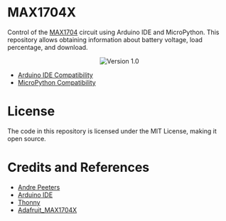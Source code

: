 # MAX1704X

Control of the [MAX1704](./Docs/max17048-max17049.pdf) circuit using Arduino IDE and MicroPython. This repository allows obtaining information about battery voltage, load percentage, and  download.

<div align="center">

![Version 1.0](https://img.shields.io/badge/version-1.0-green)
</div>

- [Arduino IDE Compatibility](./Software/Duino/CONFIG.md)
- [MicroPython Compatibility](./Software/MicroPython/CONFIG.md)

# License
The code in this repository is licensed under the MIT License, making it open source.

# Credits and References

- [Andre Peeters](https://github.com/andrethemac/max17043.py/tree/master)
- [Arduino IDE](https://www.arduino.cc/en/software)
- [Thonny](https://thonny.org/)
- [Adafruit_MAX1704X](https://github.com/adafruit/Adafruit_MAX1704X/tree/main)
